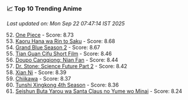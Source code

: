 ### 📈 Top 10 Trending Anime

*Last updated on: Mon Sep 22 07:47:14 IST 2025*

52. [One Piece](https://myanimelist.net/anime/21) - Score: 8.73
68. [Kaoru Hana wa Rin to Saku](https://myanimelist.net/anime/59845) - Score: 8.68
73. [Grand Blue Season 2](https://myanimelist.net/anime/59986) - Score: 8.67
168. [Tian Guan Cifu Short Film](https://myanimelist.net/anime/60988) - Score: 8.46
182. [Doupo Cangqiong: Nian Fan](https://myanimelist.net/anime/51039) - Score: 8.44
193. [Dr. Stone: Science Future Part 2](https://myanimelist.net/anime/61322) - Score: 8.42
215. [Xian Ni](https://myanimelist.net/anime/55809) - Score: 8.39
231. [Chiikawa](https://myanimelist.net/anime/50250) - Score: 8.37
244. [Tunshi Xingkong 4th Season](https://myanimelist.net/anime/56524) - Score: 8.36
358. [Seishun Buta Yarou wa Santa Claus no Yume wo Minai](https://myanimelist.net/anime/57433) - Score: 8.24
